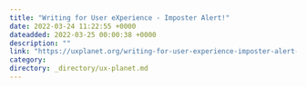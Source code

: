 ```yaml
---
title: "Writing for User eXperience - Imposter Alert!"
date: 2022-03-24 11:22:55 +0000
dateadded: 2022-03-25 00:00:38 +0000
description: ""
link: "https://uxplanet.org/writing-for-user-experience-imposter-alert-a13a7d2b6f9c?source=rss----819cc2aaeee0---4"
category:
directory: _directory/ux-planet.md
---
```

